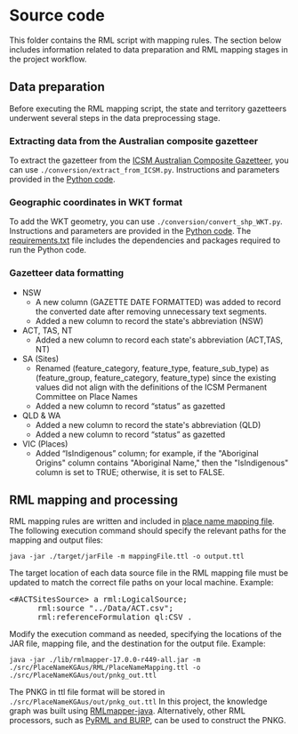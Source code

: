 # Source code
This folder contains the RML script with mapping rules. The section below includes information related to data preparation and RML mapping stages in the project workflow. 

## Data preparation
Before executing the RML mapping script, the state and territory gazetteers underwent several steps in the data preprocessing stage.  

### Extracting data from the Australian composite gazetteer

To extract the gazetteer from the [ICSM Australian Composite Gazetteer](https://placenames.fsdf.org.au/), you can use `./conversion/extract_from_ICSM.py`. Instructions and parameters provided in the [Python code](conversion/extract_from_icsm.py). 

### Geographic coordinates in WKT format

To add the WKT geometry, you can use `./conversion/convert_shp_WKT.py`. Instructions and parameters are provided in the [Python code](conversion/convert_shp_WKT.py). The [requirements.txt](conversion/requirements.txt) file includes the dependencies and packages required to run the Python code. 

### Gazetteer data formatting 

- NSW
  - A new column (GAZETTE DATE FORMATTED) was added to record the converted date after removing unnecessary text segments.
  - Added a new column to record the state's abbreviation (NSW)
- ACT, TAS, NT
  - Added a new column to record each state's abbreviation (ACT,TAS, NT)
- SA (Sites)
  - Renamed (feature_category, feature_type, feature_sub_type) as (feature_group, feature_category, feature_type) since the existing values did not align with the definitions of the ICSM Permanent Committee on Place Names
  - Added a new column to record “status” as gazetted
- QLD & WA
  - Added a new column to record the state's abbreviation (QLD)
  - Added a new column to record “status” as gazetted
- VIC (Places)
  - Added “IsIndigenous” column; for example, if the "Aboriginal Origins" column contains "Aboriginal Name," then the "IsIndigenous" column is set to TRUE; otherwise, it is set to FALSE.

## RML mapping and processing

RML mapping rules are written and included in [place name mapping file](AusPlaceNameMapping20250325.ttl). 
The following execution command should specify the relevant paths for the mapping and output files:
 ``` 
java -jar ./target/jarFile -m mappingFile.ttl -o output.ttl
 ``` 
The target location of each data source file in the RML mapping file must be updated to match the correct file paths on your local machine.
Example: 
<pre><#ACTSitesSource> a rml:LogicalSource;
      rml:source "../Data/ACT.csv";  
      rml:referenceFormulation ql:CSV .</pre>
Modify the execution command as needed, specifying the locations of the JAR file, mapping file, and the destination for the output file. 
Example:
```
java -jar ./lib/rmlmapper-17.0.0-r449-all.jar -m ./src/PlaceNameKGAus/RML/PlaceNameMapping.ttl -o ./src/PlaceNameKGAus/out/pnkg_out.ttl
```
The PNKG in ttl file format will be stored in ```./src/PlaceNameKGAus/out/pnkg_out.ttl```
In this project, the knowledge graph was built using [RMLmapper-java](https://github.com/mduckham/semadaten/blob/main/lib/README.md). Alternatively, other RML processors, such as [PyRML and BURP](https://github.com/mduckham/semadaten/blob/main/lib/README.md), can be used to construct the PNKG. 
